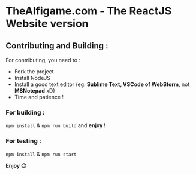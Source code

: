 # TheAlfigame.com - The ReactJS Website version

## Contributing and Building :
For contributing, you need to :
- Fork the project
- Install NodeJS
- Install a good text editor (eg. **Sublime Text, VSCode of WebStorm**, not **MSNotepad** xD)
- Time and patience !

### For building :
``npm install`` & ``npm run build`` and **enjoy !**

### For testing :
``npm install`` & ``npm run start``

**Enjoy 😉**